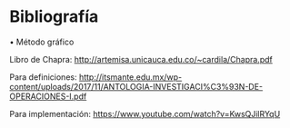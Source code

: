 # Bibliografía 

• Método gráfico 

Libro de Chapra:
http://artemisa.unicauca.edu.co/~cardila/Chapra.pdf

Para definiciones:
http://itsmante.edu.mx/wp-content/uploads/2017/11/ANTOLOGIA-INVESTIGACI%C3%93N-DE-OPERACIONES-I.pdf

Para implementación:
https://www.youtube.com/watch?v=KwsQJilRYqU
